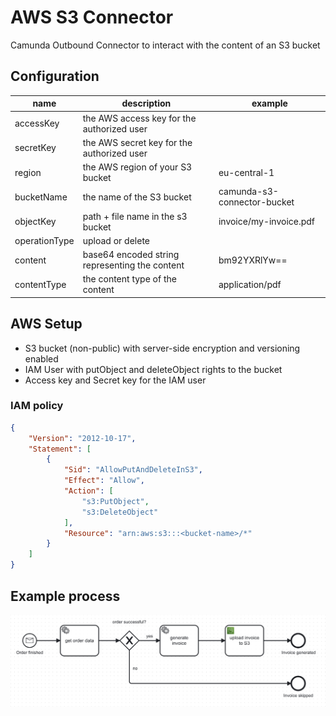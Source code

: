 # AWS S3 Connector
Camunda Outbound Connector to interact with the content of an S3 bucket

## Configuration

|name         |description                                   |example                    |
|-------------|----------------------------------------------|---------------------------|
|accessKey    |the AWS access key for the authorized user    |<nice try>                 |
|secretKey    |the AWS secret key for the authorized user    |<nice try>                 |
|region       |the AWS region of your S3 bucket              |eu-central-1               |
|bucketName   |the name of the S3 bucket                     |camunda-s3-connector-bucket|
|objectKey    |path + file name in the s3 bucket             |invoice/my-invoice.pdf     |
|operationType|upload or delete                              |                           |
|content      |base64 encoded string representing the content|bm92YXRlYw==               |
|contentType  |the content type of the content               |application/pdf            |

## AWS Setup
- S3 bucket (non-public) with server-side encryption and versioning enabled
- IAM User with putObject and deleteObject rights to the bucket
- Access key and Secret key for the IAM user

### IAM policy

```json
{
    "Version": "2012-10-17",
    "Statement": [
        {
            "Sid": "AllowPutAndDeleteInS3",
            "Effect": "Allow",
            "Action": [
                "s3:PutObject",
                "s3:DeleteObject"
            ],
            "Resource": "arn:aws:s3:::<bucket-name>/*"
        }
    ]
}
```

## Example process
![process.png](assets/process.png)
